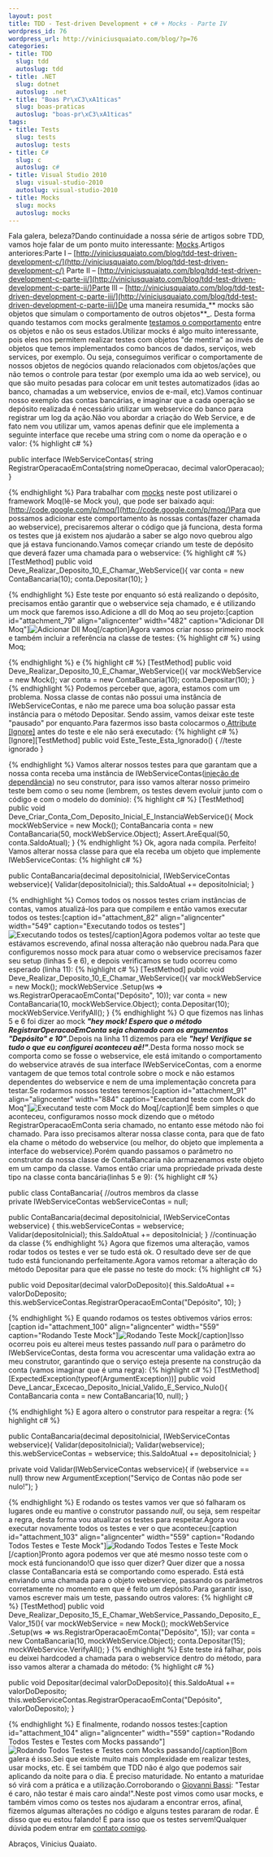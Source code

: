 ```yaml
--- 
layout: post
title: TDD - Test-driven Development + c# + Mocks - Parte IV
wordpress_id: 76
wordpress_url: http://viniciusquaiato.com/blog/?p=76
categories: 
- title: TDD
  slug: tdd
  autoslug: tdd
- title: .NET
  slug: dotnet
  autoslug: .net
- title: "Boas Pr\xC3\xA1ticas"
  slug: boas-praticas
  autoslug: "boas-pr\xC3\xA1ticas"
tags: 
- title: Tests
  slug: tests
  autoslug: tests
- title: C#
  slug: c
  autoslug: c#
- title: Visual Studio 2010
  slug: visual-studio-2010
  autoslug: visual-studio-2010
- title: Mocks
  slug: mocks
  autoslug: mocks
---
```

Fala galera, beleza?Dando continuidade a nossa série de artigos sobre TDD, vamos hoje falar de um ponto muito interessante: [Mocks](http://pt.wikipedia.org/wiki/Mock_Object).Artigos anteriores:Parte I – [http://viniciusquaiato.com/blog/tdd-test-driven-development-c/](http://viniciusquaiato.com/blog/tdd-test-driven-development-c/) Parte II – [http://viniciusquaiato.com/blog/tdd-test-driven-development-c-parte-ii/](http://viniciusquaiato.com/blog/tdd-test-driven-development-c-parte-ii/)Parte III – [http://viniciusquaiato.com/blog/tdd-test-driven-development-c-parte-iii/](http://viniciusquaiato.com/blog/tdd-test-driven-development-c-parte-iii/)De uma maneira resumida_** mocks são objetos que simulam o comportamento de outros objetos**_. Desta forma quando testamos com mocks geralmente [testamos o comportamento](http://martinfowler.com/articles/mocksArentStubs.html) entre os objetos e não os seus estados.Utilizar mocks é algo muito interessante, pois eles nos permitem realizar testes com objetos "de mentira" ao invés de objetos que temos implementados como bancos de dados, serviços, web services, por exemplo. Ou seja, conseguimos verificar o comportamente de nossos objetos de negócios quando relacionados com objetos/ações que não temos o controle para testar (por exemplo uma ida ao web service), ou que são muito pesadas para colocar em unit testes automatizados (idas ao banco, chamadas a um webservice, envios de e-mail, etc).Vamos continuar nosso exemplo das contas bancárias, e imaginar que a cada operação se depósito realizada é necessário utilizar um webservice do banco para registrar um log da ação.Não vou abordar a criação do Web Service, e de fato nem vou utilizar um, vamos apenas definir que ele implementa a seguinte interface que recebe uma string com o nome da operação e o valor:
{% highlight c# %}

public interface IWebServiceContas{
string RegistrarOperacaoEmConta(string nomeOperacao, decimal valorOperacao);
    }

{% endhighlight %}
Para trabalhar com [mocks](http://www.mockobjects.com/) neste post utilizarei o framework Moq(lê-se Mock you), que pode ser baixado aqui: [http://code.google.com/p/moq/](http://code.google.com/p/moq/)Para que possamos adicionar este comportamento às nossas contas(fazer chamada ao webservice), precisaremos alterar o código que já funciona, desta forma os testes que já existem nos ajudarão a saber se algo novo quebrou algo que já estava funcionando.Vamos começar criando um teste de depósito que deverá fazer uma chamada para o webservice:
{% highlight c# %}
[TestMethod]
public void Deve_Realizar_Deposito_10_E_Chamar_WebService(){
var conta = new ContaBancaria(10);
    conta.Depositar(10);
    }

{% endhighlight %}
Este teste por enquanto só está realizando o depósito, precisamos então garantir que o webservice seja chamado, e é utilizando um mock que faremos isso.Adicione a dll do Moq ao seu projeto:[caption id="attachment_79" align="aligncenter" width="482" caption="Adicionar Dll Moq"]![Adicionar Dll Moq](http://viniciusquaiato.com/blog/wp-content/uploads/2009/11/Dll_Moq.jpg "Adicionar Dll Moq")[/caption]Agora vamos criar nosso primeiro mock e também incluir a referência na classe de testes:
{% highlight c# %}
using Moq;
    
{% endhighlight %}
e
{% highlight c# %}
[TestMethod]
public void Deve_Realizar_Deposito_10_E_Chamar_WebService(){
var mockWebService = new Mock<iwebservicecontas>();
var conta = new ContaBancaria(10);
    conta.Depositar(10);
    }
</iwebservicecontas>
{% endhighlight %}
Podemos perceber que, agora, estamos com um problema. Nossa classe de contas não possui uma instância de IWebServiceContas, e não me parece uma boa solução passar esta instância para o método Depositar. Sendo assim, vamos deixar este teste "pausado" por enquanto.Para fazermos isso basta colocarmos o[ Attribute [Ignore]](http://msdn.microsoft.com/pt-br/library/microsoft.visualstudio.testtools.unittesting.ignoreattribute%28VS.80%29.aspx) antes do teste e ele não será executado:
{% highlight c# %}
[Ignore][TestMethod]
public void Este_Teste_Esta_Ignorado() { //teste ignorado }

{% endhighlight %}
Vamos alterar nossos testes para que garantam que a nossa conta receba uma instância de IWebServiceContas([injeção de dependância](http://www.google.com.br/url?sa=t&source=web&ct=res&cd=1&ved=0CAcQFjAA&url=http%3A%2F%2Fpt.wikipedia.org%2Fwiki%2FInje%25C3%25A7%25C3%25A3o_de_depend%25C3%25AAncia&ei=YWf4SrSeE4Kb8AaE8tHzCQ&usg=AFQjCNF6lSWAr8HzikKzJFV9FvQmFuIPFA&sig2=IxjgnqaJzUDx2mzjFcdeQA)) no seu construtor, para isso vamos alterar nosso primeiro teste bem como o seu nome (lembrem, os testes devem evoluir junto com o código e com o modelo do domínio):
{% highlight c# %}
[TestMethod]
public void Deve_Criar_Conta_Com_Deposito_Inicial_E_InstanciaWebService(){    Mock mockWebService = new Mock<iwebservicecontas>();
    ContaBancaria conta = new ContaBancaria(50, mockWebService.Object);
    Assert.AreEqual(50, conta.SaldoAtual);
    }
</iwebservicecontas>
{% endhighlight %}
Ok, agora nada compila. Perfeito! Vamos alterar nossa classe para que ela receba um objeto que implemente IWebServiceContas:
{% highlight c# %}

public ContaBancaria(decimal depositoInicial, IWebServiceContas webservice){    Validar(depositoInicial);
    this.SaldoAtual += depositoInicial;
    }

{% endhighlight %}
Comos todos os nossos testes criam instâncias de contas, vamos atualizá-los para que compilem e então vamos executar todos os testes:[caption id="attachment_82" align="aligncenter" width="549" caption="Executando todos os testes"]![Executando todos os testes](http://viniciusquaiato.com/blog/wp-content/uploads/2009/11/Executando_todos_os_testes.jpg "Executando todos os testes")[/caption]Agora podemos voltar ao teste que estávamos escrevendo, afinal nossa alteração não quebrou nada.Para que configuremos nosso mock para atuar como o webservice precisamos fazer seu setup (linhas 5 e 6), e depois verificamos se tudo ocorreu como esperado (linha 11):
{% highlight c# %}
[TestMethod]
public void Deve_Realizar_Deposito_10_E_Chamar_WebService(){
var mockWebService = new Mock<iwebservicecontas>();
    mockWebService        .Setup(ws => ws.RegistrarOperacaoEmConta("Depósito", 10));
var conta = new ContaBancaria(10, mockWebService.Object);
    conta.Depositar(10);
    mockWebService.VerifyAll();
    }
</iwebservicecontas>
{% endhighlight %}
O que fizemos nas linhas 5 e 6 foi dizer ao mock **_"hey mock! Espero que o método RegistrarOperacaoEmConta seja chamado com os argumentos "Depósito" e 10"_**.Depois na linha 11 dizemos para ele **_"hey! Verifique se tudo o que eu configurei aconteceu aê!"_**.Desta forma nosso mock se comporta como se fosse o webservice, ele está imitando o comportamento do webservice através de sua interface IWebServiceContas, com a enorme vantagem de que temos total controle sobre o mock e não estamos dependentes do webservice e nem de uma implementação concreta para testar.Se rodarmos nossos testes teremos:[caption id="attachment_91" align="aligncenter" width="884" caption="Executand teste com Mock do Moq"]![Executand teste com Mock do Moq](http://viniciusquaiato.com/blog/wp-content/uploads/2009/11/Moq_verificando_setup1.jpg "Executand teste com Mock do Moq")[/caption]É bem simples o que aconteceu, configuramos nosso mock dizendo que o método RegistrarOperacaoEmConta seria chamado, no entanto esse método não foi chamado. Para isso precisamos alterar nossa classe conta, para que de fato ela chame o método do webservice (ou melhor, do objeto que implementa a interface do webservice).Porém quando passamos o parâmetro no construtor da nossa classe de ContaBancaria não armazenamos este objeto em um campo da classe. Vamos então criar uma propriedade privada deste tipo na classe conta bancária(linhas 5 e 9):
{% highlight c# %}

public class ContaBancaria{    //outros membros da classe    
private IWebServiceContas webServiceContas = null;
    
public ContaBancaria(decimal depositoInicial, IWebServiceContas webservice)    {        this.webServiceContas = webservice;
    Validar(depositoInicial);
    this.SaldoAtual += depositoInicial;
    }
//continuação da classe
{% endhighlight %}
Agora que fizemos uma alteração, vamos rodar todos os testes e ver se tudo está ok. O resultado deve ser de que tudo está funcionando perfeitamente.Agora vamos retomar a alteração do método Depositar para que ele passe no teste do mock:
{% highlight c# %}

public void Depositar(decimal valorDoDeposito){    this.SaldoAtual += valorDoDeposito;
    this.webServiceContas.RegistrarOperacaoEmConta("Depósito", 10);
    }

{% endhighlight %}
E quando rodamos os testes obtivemos vários erros:[caption id="attachment_100" align="aligncenter" width="559" caption="Rodando Teste Mock"]![Rodando Teste Mock](http://viniciusquaiato.com/blog/wp-content/uploads/2009/11/Rodando_Teste_Mock.jpg "Rodando Teste Mock")[/caption]Isso ocorreu pois eu alterei meus testes passando _null_ para o parâmetro do IWebServiceContas, desta forma vou acrescentar uma validação extra ao meu construtor, garantindo que o serviço esteja presente na construção da conta (vamos imaginar que é uma regra):
{% highlight c# %}
[TestMethod][ExpectedException(typeof(ArgumentException))]
public void Deve_Lancar_Excecao_Deposito_Inicial_Valido_E_Servico_Nulo(){    ContaBancaria conta = new ContaBancaria(10, null);
    }

{% endhighlight %}
E agora altero o construtor para respeitar a regra:
{% highlight c# %}

public ContaBancaria(decimal depositoInicial, IWebServiceContas webservice){    Validar(depositoInicial);
    Validar(webservice);
    this.webServiceContas = webservice;
    this.SaldoAtual += depositoInicial;
    }


private void Validar(IWebServiceContas webservice){    if (webservice == null)        throw new ArgumentException("Serviço de Contas não pode ser nulo!");
    }

{% endhighlight %}
E rodando os testes vamos ver que só falharam os lugares onde eu mantive o construtor passando _null_, ou seja, sem respeitar a regra, desta forma vou atualizar os testes para respeitar.Agora vou executar novamente todos os testes e ver o que aconteceu:[caption id="attachment_103" align="aligncenter" width="559" caption="Rodando Todos Testes e Teste Mock"]![Rodando Todos Testes e Teste Mock](http://viniciusquaiato.com/blog/wp-content/uploads/2009/11/Rodando_Todos_Testes_e_Teste_Mock.jpg "Rodando Todos Testes e Teste Mock")[/caption]Pronto agora podemos ver que até mesmo nosso teste com o mock está funcionando!O que isso quer dizer? Quer dizer que a nossa classe ContaBancaria está se comportando como esperado. Está está enviando uma chamada para o objeto webservice, passando os parâmetros corretamente no momento em que é feito um depósito.Para garantir isso, vamos escrever mais um teste, passando outros valores:
{% highlight c# %}
[TestMethod]
public void Deve_Realizar_Deposito_15_E_Chamar_WebService_Passando_Deposito_E_Valor_15(){
var mockWebService = new Mock<iwebservicecontas>();
    mockWebService        .Setup(ws => ws.RegistrarOperacaoEmConta("Depósito", 15));
var conta = new ContaBancaria(10, mockWebService.Object);
    conta.Depositar(15);
    mockWebService.VerifyAll();
    }
</iwebservicecontas>
{% endhighlight %}
Este teste irá falhar, pois eu deixei hardcoded a chamada para o webservice dentro do método, para isso vamos alterar a chamada do método:
{% highlight c# %}

public void Depositar(decimal valorDoDeposito){    this.SaldoAtual += valorDoDeposito;
    this.webServiceContas.RegistrarOperacaoEmConta("Depósito", valorDoDeposito);
    }

{% endhighlight %}
E finalmente, rodando nossos testes:[caption id="attachment_104" align="aligncenter" width="559" caption="Rodando Todos Testes e Testes com Mocks passando"]![Rodando Todos Testes e Testes com Mocks passando](http://viniciusquaiato.com/blog/wp-content/uploads/2009/11/Rodando_Todos_Testes_e_Testes_com_mocks_passando.jpg "Rodando Todos Testes e Testes com Mocks passando")[/caption]Bom galera é isso.Sei que existe muito mais complexidade em realizar testes, usar mocks, etc. E sei também que TDD não é algo que podemos sair aplicando da noite para o dia. É preciso maturidade. No entanto a maturidae só virá com a prática e a utilização.Corroborando o [Giovanni Bassi](http://unplugged.giggio.net/): "Testar é caro, não testar é mais caro ainda!".Neste post vimos como usar mocks, e também vimos como os testes nos ajudaram a encontrar erros, afinal, fizemos algumas alterações no código e alguns testes pararam de rodar. É disso que eu estou falando! É para isso que os testes servem!Qualquer dúvida podem entrar em [contato comigo](http://viniciusquaiato.com/blog/about/).

Abraços,
Vinicius Quaiato.
